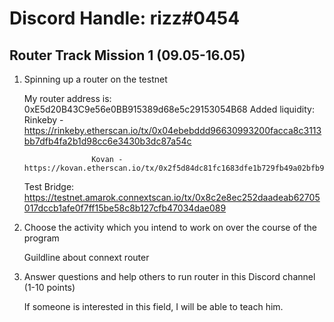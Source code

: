 # Discord Handle: rizz#0454
## Router Track Mission 1 (09.05-16.05)

1) Spinning up a router on the testnet

    My router address is: 0xE5d20B43C9e56e0BB915389d68e5c29153054B68
    Added liquidity:  Rinkeby - https://rinkeby.etherscan.io/tx/0x04ebebddd96630993200facca8c3113bb7dfb4fa2b1d98cc6e3430b3dc87a54c
    
                      Kovan - https://kovan.etherscan.io/tx/0x2f5d84dc81fc1683dfe1b729fb49a02bfb9496833a89292cc8229299d7ddb66f

    Test Bridge:     https://testnet.amarok.connextscan.io/tx/0x8c2e8ec252daadeab62705017dccb1afe0f7ff15be58c8b127cfb47034dae089


2) Choose the activity which you intend to work on over the course of the program

    Guildline about connext router


3) Answer questions and help others to run router in this Discord channel (1-10 points)

    If someone is interested in this field, I will be able to teach him.
